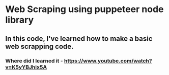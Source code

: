# Web Scraping using puppeteer node library

## In this code, I've learned how to make a basic web scrapping code.

### Where did I learned it - https://www.youtube.com/watch?v=K5yYBJhix5A
